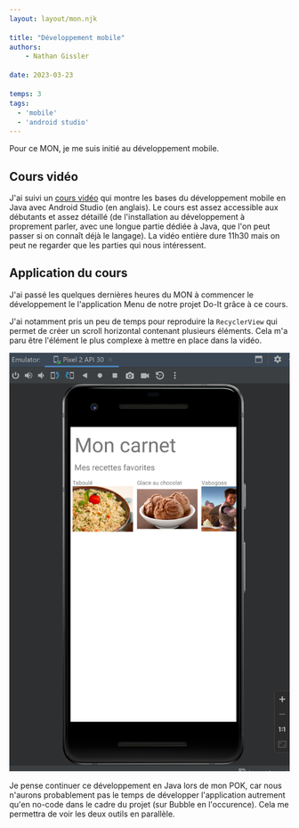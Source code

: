 ```yaml
---
layout: layout/mon.njk

title: "Développement mobile"
authors:
    - Nathan Gissler

date: 2023-03-23

temps: 3
tags:
  - 'mobile'
  - 'android studio'
---
```


<!-- début résumé -->

Pour ce MON, je me suis initié au développement mobile.

<!-- fin résumé -->

## Cours vidéo

J'ai suivi un [cours vidéo](https://www.youtube.com/watch?v=fis26HvvDII) qui montre les bases du développement mobile en Java avec Android Studio (en anglais). Le cours est assez accessible aux débutants et assez détaillé (de l'installation au développement à proprement parler, avec une longue partie dédiée à Java, que l'on peut passer si on connaît déjà le langage). La vidéo entière dure 11h30 mais on peut ne regarder que les parties qui nous intéressent.

## Application du cours

J'ai passé les quelques dernières heures du MON à commencer le développement le l'application Menu de notre projet Do-It grâce à ce cours.

J'ai notamment pris un peu de temps pour reproduire la `RecyclerView` qui permet de créer un scroll horizontal contenant plusieurs éléments. Cela m'a paru être l'élément le plus complexe à mettre en place dans la vidéo.

![Capture d'écran de l'application Menu](applimenu.png)

Je pense continuer ce développement en Java lors de mon POK, car nous n'aurons probablement pas le temps de développer l'application autrement qu'en no-code dans le cadre du projet (sur Bubble en l'occurence). Cela me permettra de voir les deux outils en parallèle.